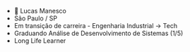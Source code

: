- 👋 Lucas Manesco
- São Paulo / SP
- Em transição de carreira - Engenharia Industrial -> Tech
- Graduando Análise de Desenvolvimento de Sistemas (1/5)
- Long Life Learner

<!---
lucasmanesco/lucasmanesco is a ✨ special ✨ repository because its `README.md` (this file) appears on your GitHub profile.
You can click the Preview link to take a look at your changes.
--->
